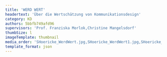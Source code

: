 ```yaml
---
title: 'WERD WERT'
headertext: 'Über die Wertschätzung von Kommunikationsdesign'
category: KD
authors: 5bbfb749afd96
supervisors: 'Prof. Franziska Morlok,Christine Mangelsdorf'
thumbSize: l
imageTemplate: thumbnail
media_order: 'SHoericke_WerdWert.jpg,SHoericke_WerdWert1.jpg,SHoericke_WerdWert2.jpg,SHoericke_WerdWert3.jpg,SHoericke_WerdWert4.jpg,SHoericke_WerdWert5.jpg,SHoericke_WerdWert6.jpg,SHoericke_WerdWert7.jpg,SHoericke_WerdWert9.jpg,SHoericke_WerdWert13.jpg,SHoericke_WerdWert15.jpg,SHoericke_WerdWert16.jpg'
template_format: json
---
```


